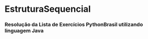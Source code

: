 # EstruturaSequencial
### Resolução da Lista de Exercícios **PythonBrasil** utilizando linguagem Java
